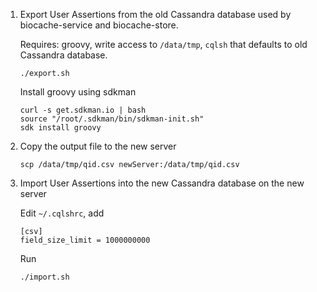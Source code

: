 1. Export User Assertions from the old Cassandra database used by biocache-service and biocache-store.

   Requires: groovy, write access to `/data/tmp`, `cqlsh` that defaults to old Cassandra database.
    ```
    ./export.sh
    ```
   
   Install groovy using sdkman

   ```aidl
   curl -s get.sdkman.io | bash
   source "/root/.sdkman/bin/sdkman-init.sh"
   sdk install groovy
   ```

2. Copy the output file to the new server
    ```
    scp /data/tmp/qid.csv newServer:/data/tmp/qid.csv
    ```

3. Import User Assertions into the new Cassandra database on the new server

   Edit `~/.cqlshrc`, add
   ```
   [csv]
   field_size_limit = 1000000000
   ```
   
   Run
    ```
   ./import.sh
   ``` 

   